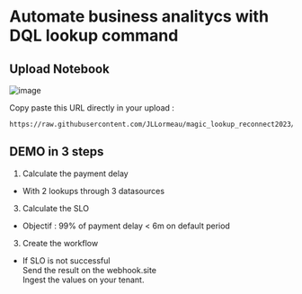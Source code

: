 # Automate business analitycs with DQL lookup command

## Upload Notebook

![image](https://github.com/JLLormeau/magic_lookup_reconnect2023/assets/40337213/7885af9c-ed87-46f2-a5b4-d2f37e87c7a1)


Copy paste this URL directly in your upload : 
  
    https://raw.githubusercontent.com/JLLormeau/magic_lookup_reconnect2023/main/magic_lookup_reconnect2023.json  


## DEMO in 3 steps 
1) Calculate the payment delay  

- With 2 lookups through 3 datasources  

3) Calculate the SLO   

- Objectif : 99% of payment delay < 6m on default period  

3) Create the workflow  

- If SLO is not successful  
Send the result on the webhook.site  
Ingest the values on your tenant.
